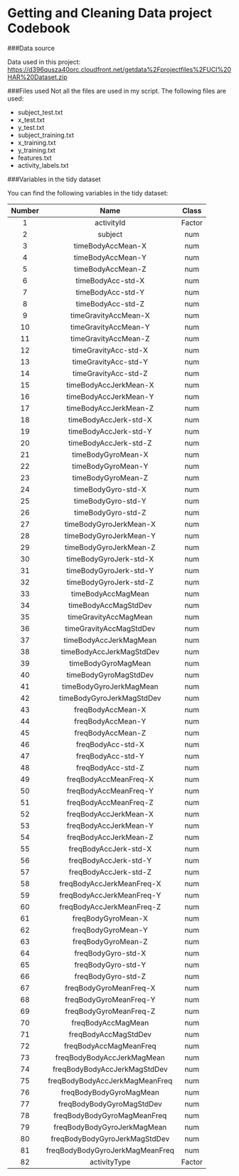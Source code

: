 Getting and Cleaning Data project Codebook
========================================================

###Data source

Data used in this project: https://d396qusza40orc.cloudfront.net/getdata%2Fprojectfiles%2FUCI%20HAR%20Dataset.zip 

###Files used 
Not all the files are used in my script. The following files are used:

* subject_test.txt
* x_test.txt
* y_test.txt
* subject_training.txt
* x_training.txt
* y_training.txt
* features.txt
* activity_labels.txt


###Variables in the tidy dataset

You can find the following variables in the tidy dataset:

| Number       | Name          | Class  |
| :-------------: |:-------------:| :-----:|
| 1 | activityId|Factor
| 2 | subject|num
| 3 | timeBodyAccMean-X|num
| 4 | timeBodyAccMean-Y|num
| 5 | timeBodyAccMean-Z|num
| 6 | timeBodyAcc-std-X|num
| 7  | timeBodyAcc-std-Y|num
| 8  | timeBodyAcc-std-Z|num
| 9  | timeGravityAccMean-X|num
| 10 | timeGravityAccMean-Y|num
|11 |timeGravityAccMean-Z|num
|12 |timeGravityAcc-std-X|num
|13 |timeGravityAcc-std-Y|num
|14 |timeGravityAcc-std-Z|num
|15 |timeBodyAccJerkMean-X|num
16| timeBodyAccJerkMean-Y|num
17|timeBodyAccJerkMean-Z|num
18 |timeBodyAccJerk-std-X|num
19 |timeBodyAccJerk-std-Y|num
20 |timeBodyAccJerk-std-Z|num
21 |timeBodyGyroMean-X|num
22 |timeBodyGyroMean-Y|num
23 |timeBodyGyroMean-Z|num
24 |timeBodyGyro-std-X|num
25 |timeBodyGyro-std-Y|num
26 |timeBodyGyro-std-Z|num
27 |timeBodyGyroJerkMean-X|num
28 |timeBodyGyroJerkMean-Y|num
29 |timeBodyGyroJerkMean-Z|num
30 |timeBodyGyroJerk-std-X|num
31 |timeBodyGyroJerk-std-Y|num
32 |timeBodyGyroJerk-std-Z|num
33 |timeBodyAccMagMean|num
34 |timeBodyAccMagStdDev|num
35 |timeGravityAccMagMean|num
36 |timeGravityAccMagStdDev|num
37 |timeBodyAccJerkMagMean|num
38 |timeBodyAccJerkMagStdDev|num
39 |timeBodyGyroMagMean|num
40 |timeBodyGyroMagStdDev|num
41 |timeBodyGyroJerkMagMean|num
42 |timeBodyGyroJerkMagStdDev|num
43 |freqBodyAccMean-X|num
44 |freqBodyAccMean-Y|num
45 |freqBodyAccMean-Z|num
46 |freqBodyAcc-std-X|num
47 |freqBodyAcc-std-Y|num
48 |freqBodyAcc-std-Z|num
49 |freqBodyAccMeanFreq-X|num
50 |freqBodyAccMeanFreq-Y|num
51 |freqBodyAccMeanFreq-Z|num
52 |freqBodyAccJerkMean-X|num
53 |freqBodyAccJerkMean-Y|num
54 |freqBodyAccJerkMean-Z|num
55 |freqBodyAccJerk-std-X|num
56 |freqBodyAccJerk-std-Y|num
57 |freqBodyAccJerk-std-Z|num
58 |freqBodyAccJerkMeanFreq-X|num
59 |freqBodyAccJerkMeanFreq-Y|num
60 |freqBodyAccJerkMeanFreq-Z|num
61 |freqBodyGyroMean-X|num
62 |freqBodyGyroMean-Y|num
63 |freqBodyGyroMean-Z|num
64 |freqBodyGyro-std-X|num
65 |freqBodyGyro-std-Y|num
66 |freqBodyGyro-std-Z|num
67 |freqBodyGyroMeanFreq-X|num
68 |freqBodyGyroMeanFreq-Y|num
69 |freqBodyGyroMeanFreq-Z|num
70 |freqBodyAccMagMean|num
71 |freqBodyAccMagStdDev|num
72 |freqBodyAccMagMeanFreq|num
73 |freqBodyBodyAccJerkMagMean|num
74 |freqBodyBodyAccJerkMagStdDev|num
75 |freqBodyBodyAccJerkMagMeanFreq|num
76 |freqBodyBodyGyroMagMean|num
77 |freqBodyBodyGyroMagStdDev|num
78 |freqBodyBodyGyroMagMeanFreq|num
79 |freqBodyBodyGyroJerkMagMean|num
80 |freqBodyBodyGyroJerkMagStdDev|num
81 |freqBodyBodyGyroJerkMagMeanFreq|num
82 |activityType|Factor